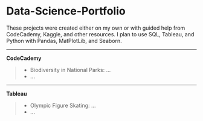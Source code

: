 # Data-Science-Portfolio

These projects were created either on my own or with guided help from CodeCademy, Kaggle, and other resources. I plan to use SQL, Tableau, and Python with Pandas, MatPlotLib, and Seaborn.

---
**CodeCademy**
> - Biodiversity in National Parks: ...
> - ...
    
---
**Tableau**
> - Olympic Figure Skating: ...
> - ...

